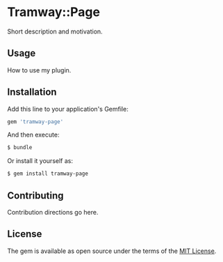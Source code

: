# Tramway::Page
Short description and motivation.

## Usage
How to use my plugin.

## Installation
Add this line to your application's Gemfile:

```ruby
gem 'tramway-page'
```

And then execute:
```bash
$ bundle
```

Or install it yourself as:
```bash
$ gem install tramway-page
```

## Contributing
Contribution directions go here.

## License
The gem is available as open source under the terms of the [MIT License](http://opensource.org/licenses/MIT).
